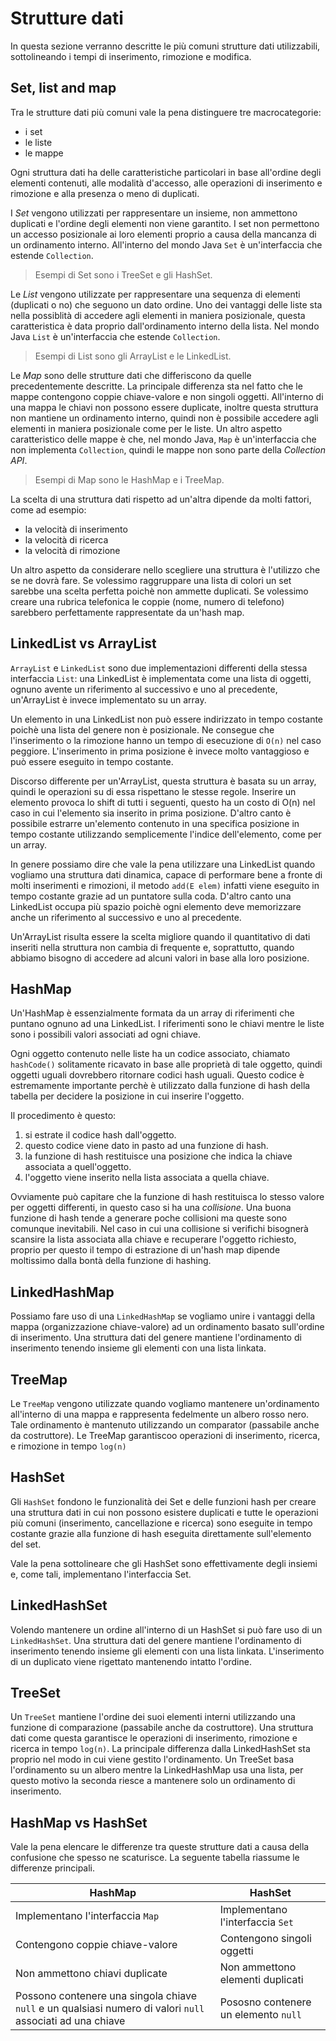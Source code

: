# Strutture dati

In questa sezione verranno descritte le più comuni strutture dati utilizzabili, sottolineando i tempi
di inserimento, rimozione e modifica.

## Set, list and map

Tra le strutture dati più comuni vale la pena distinguere tre macrocategorie:

* i set
* le liste
* le mappe

Ogni struttura dati ha delle caratteristiche particolari in base all'ordine degli elementi contenuti,
alle modalità d'accesso, alle operazioni di inserimento e rimozione e alla presenza o meno di
duplicati.

I *Set* vengono utilizzati per rappresentare un insieme, non ammettono duplicati e l'ordine degli
elementi non viene garantito. I set non permettono un accesso posizionale ai loro elementi proprio 
a causa della mancanza di un ordinamento interno. 
All'interno del mondo Java `Set` è un'interfaccia che estende `Collection`.

> Esempi di Set sono i TreeSet e gli HashSet.

Le *List* vengono utilizzate per rappresentare una sequenza di elementi (duplicati o no) che seguono 
un dato ordine. Uno dei vantaggi delle liste sta nella possiblità di accedere agli elementi in maniera 
posizionale, questa caratteristica è data proprio dall'ordinamento interno della lista.
Nel mondo Java `List` è un'interfaccia che estende `Collection`.

> Esempi di List sono gli ArrayList e le LinkedList.

Le *Map* sono delle strutture dati che differiscono da quelle precedentemente descritte. La principale
differenza sta nel fatto che le mappe contengono coppie chiave-valore e non singoli oggetti.
All'interno di una mappa le chiavi non possono essere duplicate, inoltre questa struttura non 
mantiene un ordinamento interno, quindi non è possibile accedere agli elementi in maniera posizionale come
per le liste.
Un altro aspetto caratteristico delle mappe è che, nel mondo Java, `Map` è un'interfaccia che
non implementa `Collection`, quindi le mappe non sono parte della _Collection API_.

> Esempi di Map sono le HashMap e i TreeMap.

La scelta di una struttura dati rispetto ad un'altra dipende da molti fattori, come ad esempio:

* la velocità di inserimento
* la velocità di ricerca
* la velocità di rimozione

Un altro aspetto da considerare nello scegliere una struttura è l'utilizzo che se ne dovrà fare.
Se volessimo raggruppare una lista di colori un set sarebbe una scelta perfetta poichè non ammette
duplicati. 
Se volessimo creare una rubrica telefonica le coppie (nome, numero di telefono) sarebbero perfettamente
rappresentate da un'hash map.

## LinkedList vs ArrayList

`ArrayList` e `LinkedList` sono due implementazioni differenti della stessa interfaccia `List`: una LinkedList 
è implementata come una lista di oggetti, ognuno avente un riferimento al successivo e uno al 
precedente, un'ArrayList è invece implementato su un array.

Un elemento in una LinkedList non può essere indirizzato in tempo costante poichè una lista del genere non è
posizionale. Ne consegue che l'inserimento o la rimozione hanno un tempo di esecuzione di `O(n)` nel caso
peggiore.
L'inserimento in prima posizione è invece molto vantaggioso e può essere eseguito in tempo costante.

Discorso differente per un'ArrayList, questa struttura è basata su un array, quindi le operazioni su di essa
rispettano le stesse regole.
Inserire un elemento provoca lo shift di tutti i seguenti, questo ha un costo di O(n) nel caso in 
cui l'elemento sia inserito in prima posizione.
D'altro canto è possibile estrarre un'elemento contenuto in una specifica posizione in tempo costante 
utilizzando semplicemente l'indice dell'elemento, come per un array.

In genere possiamo dire che vale la pena utilizzare una LinkedList quando vogliamo una struttura dati dinamica, 
capace di performare bene a fronte di molti inserimenti e rimozioni, il metodo `add(E elem)` infatti viene 
eseguito in tempo costante grazie ad un puntatore sulla coda. D'altro canto una LinkedList occupa più 
spazio poichè ogni elemento deve memorizzare anche un riferimento al successivo e uno al precedente.

Un'ArrayList risulta essere la scelta migliore quando il quantitativo di dati inseriti nella struttura non
cambia di frequente e, soprattutto, quando abbiamo bisogno di accedere ad alcuni valori in base alla loro
posizione.

## HashMap 

Un'HashMap è essenzialmente formata da un array di riferimenti che puntano ognuno ad una LinkedList. I 
riferimenti sono le chiavi mentre le liste sono i possibili valori associati ad ogni chiave.

Ogni oggetto contenuto nelle liste ha un codice associato, chiamato `hashCode()` solitamente ricavato in 
base alle proprietà di tale oggetto, quindi oggetti uguali dovrebbero ritornare codici hash uguali.
Questo codice è estremamente importante perchè è utilizzato dalla funzione di hash della tabella per 
decidere la posizione in cui inserire l'oggetto.

Il procedimento è questo:

1. si estrate il codice hash dall'oggetto.
2. questo codice viene dato in pasto ad una funzione di hash.
3. la funzione di hash restituisce una posizione che indica la chiave associata a quell'oggetto.
4. l'oggetto viene inserito nella lista associata a quella chiave.

Ovviamente può capitare che la funzione di hash restituisca lo stesso valore per oggetti differenti, 
in questo caso si ha una *collisione*.
Una buona funzione di hash tende a generare poche collisioni ma queste sono comunque inevitabili. Nel caso
in cui una collisione si verifichi bisognerà scansire la lista associata alla chiave e recuperare l'oggetto
richiesto, proprio per questo il tempo di estrazione di un'hash map dipende moltissimo dalla bontà della 
funzione di hashing.

## LinkedHashMap

Possiamo fare uso di una `LinkedHashMap` se vogliamo unire i vantaggi della mappa (organizzazione chiave-valore) ad un ordinamento basato sull'ordine di inserimento. Una struttura dati del genere mantiene l'ordinamento di inserimento tenendo insieme gli elementi con una lista linkata. 

## TreeMap

Le `TreeMap` vengono utilizzate quando vogliamo mantenere un'ordinamento all'interno di una mappa e rappresenta fedelmente un albero rosso nero. Tale ordinamento è mantenuto utilizzando un comparator (passabile anche da costruttore).
Le TreeMap garantiscoo operazioni di inserimento, ricerca, e rimozione in tempo `log(n)`

## HashSet

Gli `HashSet` fondono le funzionalità dei Set e delle funzioni hash per creare una struttura dati in cui 
non possono esistere duplicati e tutte le operazioni più comuni (inserimento, cancellazione e ricerca) sono 
eseguite in tempo costante grazie alla funzione di hash eseguita direttamente sull'elemento del set.

Vale la pena sottolineare che gli HashSet sono effettivamente degli insiemi e, come tali, implementano 
l'interfaccia Set.

## LinkedHashSet

Volendo mantenere un ordine all'interno di un HashSet si può fare uso di un `LinkedHashSet`. Una struttura dati del genere mantiene l'ordinamento di inserimento tenendo insieme gli elementi con una lista linkata. L'inserimento di un duplicato viene rigettato mantenendo intatto l'ordine.

## TreeSet

Un `TreeSet` mantiene l'ordine dei suoi elementi interni utilizzando una funzione di comparazione (passabile anche da costruttore).
Una struttura dati come questa garantisce le operazioni di inserimento, rimozione e ricerca in tempo `log(n)`. La principale differenza dalla LinkedHashSet sta proprio nel modo in cui viene gestito l'ordinamento. Un TreeSet basa l'ordinamento su un albero mentre la LinkedHashMap usa una lista, per questo motivo la seconda riesce a mantenere solo un ordinamento di inserimento.


## HashMap vs HashSet

Vale la pena elencare le differenze tra queste strutture dati a causa della confusione che spesso ne 
scaturisce. La seguente tabella riassume le differenze principali.

 HashMap | HashSet
|-------- | ----- 
Implementano l'interfaccia `Map` | Implementano l'interfaccia `Set`
Contengono coppie chiave-valore  |  Contengono singoli oggetti
Non ammettono chiavi duplicate   |  Non ammettono elementi duplicati  
Possono contenere una singola chiave `null` e un qualsiasi numero di valori `null` associati ad una chiave   |  Pososno contenere un elemento `null`  

